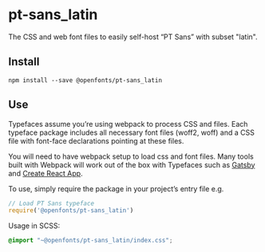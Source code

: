 
# pt-sans_latin

The CSS and web font files to easily self-host “PT Sans” with subset "latin".

## Install

`npm install --save @openfonts/pt-sans_latin`

## Use

Typefaces assume you’re using webpack to process CSS and files. Each typeface
package includes all necessary font files (woff2, woff) and a CSS file with
font-face declarations pointing at these files.

You will need to have webpack setup to load css and font files. Many tools built
with Webpack will work out of the box with Typefaces such as [Gatsby](https://github.com/gatsbyjs/gatsby)
and [Create React App](https://github.com/facebookincubator/create-react-app).

To use, simply require the package in your project’s entry file e.g.

```javascript
// Load PT Sans typeface
require('@openfonts/pt-sans_latin')
```

Usage in SCSS:
```scss
@import "~@openfonts/pt-sans_latin/index.css";
```
